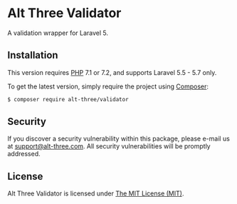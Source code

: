 # Alt Three Validator

A validation wrapper for Laravel 5.


## Installation

This version requires [PHP](https://php.net) 7.1 or 7.2, and supports Laravel 5.5 - 5.7 only.

To get the latest version, simply require the project using [Composer](https://getcomposer.org):

```bash
$ composer require alt-three/validator
```


## Security

If you discover a security vulnerability within this package, please e-mail us at support@alt-three.com. All security vulnerabilities will be promptly addressed.


## License

Alt Three Validator is licensed under [The MIT License (MIT)](LICENSE).
